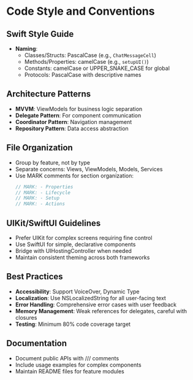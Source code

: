 # Code Style and Conventions

## Swift Style Guide
- **Naming**: 
  - Classes/Structs: PascalCase (e.g., `ChatMessageCell`)
  - Methods/Properties: camelCase (e.g., `setupUI()`)
  - Constants: camelCase or UPPER_SNAKE_CASE for global
  - Protocols: PascalCase with descriptive names

## Architecture Patterns
- **MVVM**: ViewModels for business logic separation
- **Delegate Pattern**: For component communication
- **Coordinator Pattern**: Navigation management
- **Repository Pattern**: Data access abstraction

## File Organization
- Group by feature, not by type
- Separate concerns: Views, ViewModels, Models, Services
- Use MARK comments for section organization:
  ```swift
  // MARK: - Properties
  // MARK: - Lifecycle
  // MARK: - Setup
  // MARK: - Actions
  ```

## UIKit/SwiftUI Guidelines
- Prefer UIKit for complex screens requiring fine control
- Use SwiftUI for simple, declarative components
- Bridge with UIHostingController when needed
- Maintain consistent theming across both frameworks

## Best Practices
- **Accessibility**: Support VoiceOver, Dynamic Type
- **Localization**: Use NSLocalizedString for all user-facing text
- **Error Handling**: Comprehensive error cases with user feedback
- **Memory Management**: Weak references for delegates, careful with closures
- **Testing**: Minimum 80% code coverage target

## Documentation
- Document public APIs with /// comments
- Include usage examples for complex components
- Maintain README files for feature modules